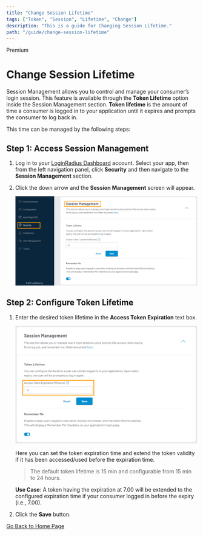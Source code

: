 ```yaml
---
title: "Change Session Lifetime"
tags: ["Token", "Session", "Lifetime", "Change"]
description: "This is a guide for Changing Session Lifetime."
path: "/guide/change-session-lifetime"
---
```


<span class="developer plan-tag">Premium</span>

# Change Session Lifetime

Session Management allows you to control and manage your consumer’s login session. This feature is available through the **Token Lifetime** option inside the Session Management section. **Token lifetime** is the amount of time a consumer is logged in to your application until it expires and prompts the consumer to log back in.

This time can be managed by the following steps:

## Step 1: Access Session Management

1. Log in to your <a href="https://dashboard.loginradius.com/dashboard" target="_blank">LoginRadius Dashboard</a> account. Select your app, then from the left navigation panel, click **Security** and then navigate to the **Session Management** section.

2. Click the down arrow and the **Session Management** screen will appear.

   ![alt_text](./../../assets/blog-common/session-management-settings.png "image_tooltip")

## Step 2: Configure Token Lifetime

1. Enter the desired token lifetime in the **Access Token Expiration** text box.

   ![alt_text](./../../assets/blog-common/session-token.png "image_tooltip")

   Here you can set the token expiration time and extend the token validity if it has been accessed/used before the expiration time.

   > The default token lifetime is 15 min and configurable from 15 min to 24 hours.

   **Use Case**: A token having the expiration at 7.00 will be extended to the configured expiration time if your consumer logged in before the expiry (i.e., 7.00).

2. Click the **Save** button.

[Go Back to Home Page](/)
